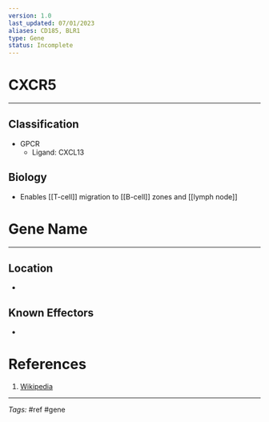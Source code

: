 ```yaml
---
version: 1.0
last_updated: 07/01/2023
aliases: CD185, BLR1
type: Gene
status: Incomplete
---
```


# CXCR5
---
## Classification
- GPCR
	- Ligand: CXCL13

## Biology
- Enables [[T-cell]] migration to [[B-cell]] zones and [[lymph node]]

# Gene Name
---
## Location
- 

## Known Effectors
- 

# References
1. [Wikipedia](https://en.wikipedia.org/wiki/CXCR5)

---
_Tags:_ #ref #gene